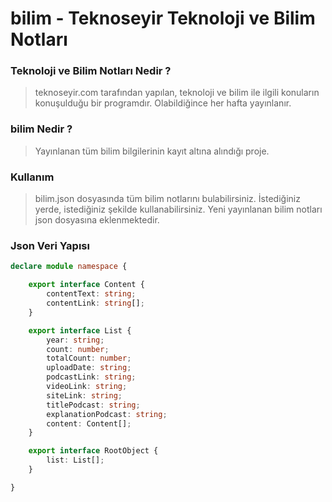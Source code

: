 # bilim - Teknoseyir Teknoloji ve Bilim Notları

### Teknoloji ve Bilim Notları Nedir ?

> teknoseyir.com tarafından yapılan, teknoloji ve bilim ile ilgili konuların konuşulduğu bir programdır.
> Olabildiğince her hafta yayınlanır.

### bilim Nedir ?

> Yayınlanan tüm bilim bilgilerinin kayıt altına alındığı proje.

### Kullanım

> bilim.json dosyasında tüm bilim notlarını bulabilirsiniz.
> İstediğiniz yerde, istediğiniz şekilde kullanabilirsiniz.
> Yeni yayınlanan bilim notları json dosyasına eklenmektedir.

### Json Veri Yapısı

```typescript
declare module namespace {

    export interface Content {
        contentText: string;
        contentLink: string[];
    }

    export interface List {
        year: string;
        count: number;
        totalCount: number;
        uploadDate: string;
        podcastLink: string;
        videoLink: string;
        siteLink: string;
        titlePodcast: string;
        explanationPodcast: string;
        content: Content[];
    }

    export interface RootObject {
        list: List[];
    }

}
```